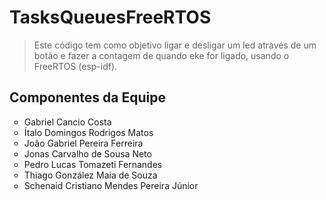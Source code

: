 # TasksQueuesFreeRTOS
> Este código tem como objetivo ligar e desligar um led através de um botão e fazer a contagem de quando eke for ligado, usando o FreeRTOS (esp-idf).

## Componentes da Equipe
<ul style="list-style-type:circle;">
<li>Gabriel Cancio Costa</li>
<li>Ítalo Domingos Rodrigos Matos</li>
<li>João Gabriel Pereira Ferreira</li>
<li>Jonas Carvalho de Sousa Neto</li>
<li>Pedro Lucas Tomazeti Fernandes</li>
<li>Thiago González Maia de Souza</li>
<li>Schenaid Cristiano Mendes Pereira Júnior</li>
</ul>
